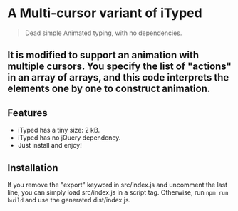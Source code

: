 # A Multi-cursor variant of iTyped

> Dead simple Animated typing, with no dependencies.

It is modified to support an animation with multiple cursors. You specify the list of "actions" in an array of arrays, and this code interprets the elements one by one to construct animation.
---


Features
------------
 * iTyped has a tiny size: 2 kB.
 * iTyped has no jQuery dependency.
 * Just install and enjoy!


Installation
------------
If you remove the "export" keyword in src/index.js and uncomment the last line, you can simply load src/index.js in a script tag. Otherwise, run `npm run build` and use the generated dist/index.js.
